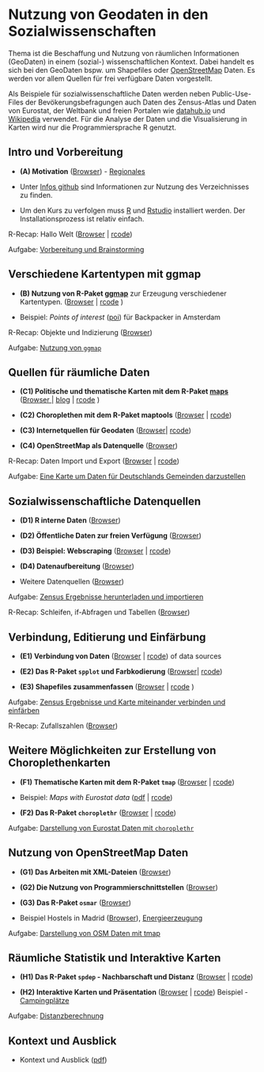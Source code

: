 Nutzung von Geodaten in den Sozialwissenschaften
====================

Thema ist die Beschaffung und Nutzung von räumlichen Informationen (GeoDaten) in einem (sozial-) wissenschaftlichen Kontext.  Dabei handelt es sich bei den GeoDaten bspw. um Shapefiles oder  [OpenStreetMap](http://openstreetmap.de/) Daten.  Es werden vor allem Quellen für frei verfügbare Daten vorgestellt. 

Als Beispiele für sozialwissenschaftliche Daten werden neben Public-Use-Files der Bevökerungsbefragungen auch Daten des Zensus-Atlas und Daten von Eurostat, der Weltbank und freien Portalen wie [datahub.io](https://datahub.io/) und [Wikipedia](https://www.wikidata.org/wiki/Wikidata:Main_Page) verwendet. Für die Analyse der Daten und die Visualisierung in Karten wird nur die Programmiersprache R genutzt. 


Intro und Vorbereitung
---------------------

- __(A) Motivation__ ([Browser](https://github.com/Japhilko/GeoData/blob/master/2016/slides/Einleitung.md)) - [Regionales](http://rpubs.com/Japhilko82/OpenStreetMap_Mannheim)

- Unter [Infos github](https://github.com/Japhilko/GeoData/blob/master/2015/slides/github.md) sind Informationen zur Nutzung des  Verzeichnisses zu finden.

- Um den Kurs zu verfolgen muss [R](https://cran.uni-muenster.de/) und [Rstudio](https://www.rstudio.com/products/rstudio/download/) installiert werden. Der Installationsprozess ist relativ einfach. 

R-Recap: Hallo Welt ([Browser](https://github.com/Japhilko/GeoData/blob/master/2016/recap/HalloWelt.md) | [rcode](https://github.com/Japhilko/GeoData/blob/master/2016/recap/HalloWelt.R)) 

Aufgabe: [Vorbereitung und Brainstorming](https://github.com/Japhilko/GeoData/blob/master/2016/tutorial/Aufgabe_VorbereitungBrainstorming.Rmd)

Verschiedene Kartentypen mit ggmap
---------------------

- __(B) Nutzung von R-Paket [ggmap](http://journal.r-project.org/archive/2013-1/kahle-wickham.pdf)__ zur Erzeugung verschiedener Kartentypen. ([Browser](https://github.com/Japhilko/GeoData/blob/master/2016/slides/ggmap.md) | [rcode](https://raw.githubusercontent.com/Japhilko/GeoData/master/2015/rcode/SpatMA_ggmap.R) )

- Beispiel: *Points of interest* ([poi](https://rpossib.wordpress.com/2015/09/15/points-of-interest-for-backpackers/)) für Backpacker in Amsterdam

R-Recap: Objekte und Indizierung ([Browser](https://github.com/Japhilko/GeoData/blob/master/2016/recap/ObjekttypenIndizierung.md))

Aufgabe: [Nutzung von  `ggmap`](https://github.com/Japhilko/GeoData/blob/master/2016/tutorial/Aufgabe_Nutzung_ggmap.md)

Quellen für räumliche Daten
---------------------

- __(C1) Politische und thematische Karten mit dem R-Paket [maps](https://cran.r-project.org/web/packages/maps/index.html)__ ([Browser ](https://github.com/Japhilko/GeoData/blob/master/2016/slides/maps.md) | [blog](https://rpossib.wordpress.com/2015/09/18/political-maps-with-r/) | [rcode](https://raw.githubusercontent.com/Japhilko/GeoData/master/2015/rcode/SpatMA_maps.R) )

- __(C2) Choroplethen mit dem R-Paket maptools__ ([Browser](https://github.com/Japhilko/GeoData/blob/master/2016/slides/maptools.md)
| [rcode](https://raw.githubusercontent.com/Japhilko/GeoData/master/2015/rcode/SpatMA_maptools.R))

- __(C3) Internetquellen für Geodaten__ ([Browser](https://github.com/Japhilko/GeoData/blob/master/2016/slides/polygonSources.md)|
[rcode](https://raw.githubusercontent.com/Japhilko/GeoData/master/2015/rcode/SpatMA_polygonSources.R))

- __(C4) OpenStreetMap als Datenquelle__ ([Browser](https://github.com/Japhilko/GeoData/blob/master/2016/slides/osm_data.Rmd))

R-Recap: Daten Import und Export ([Browser](https://github.com/Japhilko/GeoData/blob/master/2016/recap/dataImport.md) | [rcode](https://raw.githubusercontent.com/Japhilko/GeoData/master/2015/rcode/SpatMA_dataImport.R)) 


Aufgabe: [Eine Karte um Daten für Deutschlands Gemeinden darzustellen](https://github.com/Japhilko/GeoData/blob/master/2016/tutorial/Aufgabe_DeutschlandsGemeinden.md)

Sozialwissenschaftliche Datenquellen
---------------------

- __(D1) R interne Daten__
([Browser](https://github.com/Japhilko/GeoData/blob/master/2016/slides/RinternData.Rmd))

- __(D2) Öffentliche Daten zur freien Verfügung__  ([Browser](https://github.com/Japhilko/GeoData/blob/master/2016/slides/DataPUF.Rmd))

- __(D3) Beispiel: Webscraping__
([Browser](https://github.com/Japhilko/GeoData/blob/master/2016/slides/WebScraping.md) | [rcode](https://raw.githubusercontent.com/Japhilko/GeoData/master/2015/rcode/SpatMA_WebScraping.R))

- __(D4) Datenaufbereitung__ ([Browser](https://github.com/Japhilko/GeoData/blob/master/2016/slides/Datenaufbereitung.Rmd)) 

- Weitere Datenquellen ([Browser](https://github.com/Japhilko/GeoData/blob/master/2016/slides/WeitereDatenquellen.Rmd))

Aufgabe: [Zensus Ergebnisse herunterladen und importieren](https://github.com/Japhilko/GeoData/blob/master/2016/tutorial/Aufgabe_Zensus_Ergebnisse.md)

R-Recap: Schleifen, if-Abfragen und Tabellen ([Browser](https://github.com/Japhilko/GeoData/blob/master/2016/recap/Datentypen.md)) 


Verbindung, Editierung und Einfärbung
---------------------

- __(E1) Verbindung von Daten__ ([Browser](https://github.com/Japhilko/GeoData/blob/master/2016/slides/Matching.md) |
[rcode](https://raw.githubusercontent.com/Japhilko/GeoData/master/2015/rcode/SpatMA_Matching.R))
of data sources

- __(E2) Das R-Paket `spplot` und Farbkodierung__  ([Browser](https://github.com/Japhilko/GeoData/blob/master/2016/slides/spplot.md)| 
[rcode](https://raw.githubusercontent.com/Japhilko/GeoData/master/2015/rcode/SpatMA_spplot.R))

- __(E3) Shapefiles zusammenfassen__ ([Browser](https://github.com/Japhilko/GeoData/blob/master/2016/slides/BeispielONB.md) | 
[rcode](https://raw.githubusercontent.com/Japhilko/GeoData/master/2015/rcode/SpatMA_DataUseCases.R)
)

Aufgabe: [Zensus Ergebnisse und Karte miteinander verbinden und einfärben](https://github.com/Japhilko/GeoData/blob/master/2016/tutorial/Aufgabe_Verbindung.md)

R-Recap: Zufallszahlen ([Browser](https://github.com/Japhilko/GeoData/blob/master/2016/recap/Zufallszahlen.md)) 


Weitere Möglichkeiten zur Erstellung von Choroplethenkarten
---------------------

- __(F1) Thematische Karten mit dem R-Paket `tmap`__ 
([Browser](https://github.com/Japhilko/GeoData/blob/master/2016/slides/tmap.md) | 
[rcode](https://raw.githubusercontent.com/Japhilko/GeoData/master/2015/rcode/SpatMA_tmap.R))

- Beispiel: *Maps with Eurostat data* ([pdf](https://github.com/Japhilko/GeoData/blob/master/2015/slides/eurostatMapsR.pdf) | [rcode](https://raw.githubusercontent.com/Japhilko/GeoData/master/2015/rcode/SpatMA_EurostatMaps.R))

- __(F2) Das R-Paket `choroplethr`__ ([Browser](https://github.com/Japhilko/GeoData/blob/master/2016/slides/Choroplethr.Rmd) | 
[rcode](https://raw.githubusercontent.com/Japhilko/GeoData/master/2015/rcode/SpatMA_Choroplethr.R))

Aufgabe: [Darstellung von Eurostat Daten mit `choroplethr`](https://github.com/Japhilko/GeoData/blob/master/2016/tutorial/Aufgabe_choroplethr.Rmd)


Nutzung von OpenStreetMap Daten
---------------------

- __(G1) Das Arbeiten mit XML-Dateien__ ([Browser](https://github.com/Japhilko/GeoData/blob/master/2016/slides/OpenStreetMap.md))

- __(G2) Die Nutzung von Programmierschnittstellen__ ([Browser](https://github.com/Japhilko/GeoData/blob/master/2016/slides/UsageAPI.md))

- __(G3) Das R-Paket `osmar`__ ([Browser](https://github.com/Japhilko/GeoData/blob/master/2016/slides/osmar.md))

- Beispiel Hostels in Madrid ([Browser](https://github.com/Japhilko/GeoData/blob/master/2016/slides/Madrid_hostels.Rmd)), [Energieerzeugung](https://rpossib.wordpress.com/2015/11/20/use-openstreetmap-date/)

Aufgabe: [Darstellung von OSM Daten mit tmap](https://github.com/Japhilko/GeoData/blob/master/2016/tutorial/Aufgabe_osmar.Rmd)


Räumliche Statistik und Interaktive Karten 
---------------------

- __(H1) Das R-Paket `spdep` - Nachbarschaft und Distanz__ ([Browser](https://github.com/Japhilko/GeoData/blob/master/2016/slides/spdep.md) |
[rcode](https://raw.githubusercontent.com/Japhilko/GeoData/master/2015/rcode/SpatMA_spdep.R))


- __(H2) Interaktive Karten und Präsentation__ ([Browser](https://github.com/Japhilko/GeoData/blob/master/2016/slides/PresentingResults.Rmd)
| [rcode](https://raw.githubusercontent.com/Japhilko/GeoData/master/2015/rcode/SpatMA_PrepPresentation.R))
Beispiel - [Campingplätze](http://rpubs.com/Japhilko82/Campsites)

Aufgabe: [Distanzberechnung](https://github.com/Japhilko/GeoData/blob/master/2016/tutorial/Aufgabe_Distanzberechnung.Rmd)


Kontext und Ausblick
---------------------

- Kontext und Ausblick ([pdf](https://github.com/Japhilko/GeoData/blob/master/2015/slides/SpatialMA_Course11.pdf))
